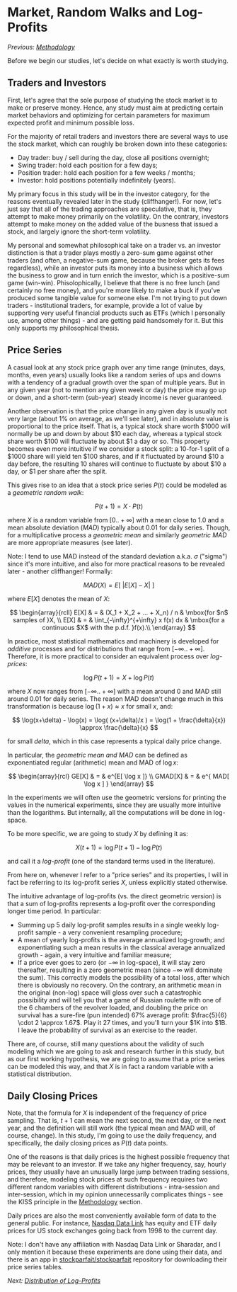 # Market, Random Walks and Log-Profits

*Previous: [Methodology]*

Before we begin our studies, let's decide on what exactly is worth studying.

## Traders and Investors

First, let's agree that the sole purpose of studying the stock market is to make
or preserve money. Hence, any study must aim at predicting certain market
behaviors and optimizing for certain parameters for maximum expected profit and minimum possible loss.

For the majority of retail traders and investors there are several ways to use
the stock market, which can roughly be broken down into these categories:
- Day trader: buy / sell during the day, close all positions overnight;
- Swing trader: hold each position for a few days;
- Position trader: hold each position for a few weeks / months;
- Investor: hold positions potentially indefinitely (years).

My primary focus in this study will be in the investor category, for the reasons
eventually revealed later in the study (cliffhanger!). For now, let's just say
that all of the trading approaches are speculative, that is, they attempt to
make money primarily on the volatility. On the contrary, investors attempt to
make money on the added value of the busness that issued a stock, and largely
ignore the short-term volatility.

My personal and somewhat philosophical take on a trader vs. an investor
distinction is that a trader plays mostly a zero-sum game against other traders
(and often, a negative-sum game, because the broker gets its fees regardless),
while an investor puts its money into a business which allows the business to
grow and in turn enrich the investor, which is a positive-sum game (win-win).
Phisolophically, I believe that there is no free lunch (and certainly no free
money), and you're more likely to make a buck if you've produced some tangible
value for someone else. I'm not trying to put down traders - institutional
traders, for example, provide a lot of value by supporting very useful financial
products such as ETFs (which I personally use, among other things) - and are
getting paid handsomely for it. But this only supports my philosophical thesis.

## Price Series

A casual look at any stock price graph over any time range (minutes, days,
months, even years) usually looks like a random series of ups and downs with a
tendency of a gradual growth over the span of multiple years. But in any given
year (not to mention any given week or day) the price may go up or down, and a
short-term (sub-year) steady income is never guaranteed.

Another observation is that the price change in any given day is usually not
very large (about 1% on average, as we'll see later), and in absolute value is
proportional to the price itself. That is, a typical stock share worth $1000
will normally be up and down by about $10 each day, whereas a typical stock
share worth $100 will fluctuate by about $1 a day or so. This property becomes
even more intuitive if we consider a stock split: a 10-for-1 split of a $1000
share will yield ten $100 shares, and if it fluctuated by around $10 a day
before, the resulting 10 shares will continue to fluctuate by about $10 a day,
or $1 per share after the split.

This gives rise to an idea that a stock price series $P(t)$ could be modeled as
a _geometric random walk_:

$$
P(t+1) = X \cdot P(t)
$$

where $X$ is a random variable from $[0..+\infty]$ with a mean close to $1.0$ and a
mean absolute deviation (_MAD_) typically about $0.01$ for daily series.
Though, for a multiplicative process a _geometric mean_ and similarly _geometric
MAD_ are more appropriate measures (see later).

Note: I tend to use MAD instead of the standard deviation a.k.a. $\sigma$ ("sigma") since
it's more intuitive, and also for more practical reasons to be revealed later -
another cliffhanger! Formally:

$$
MAD(X) = E[ \ | E[X] - X |\ ]
$$

where $E[X]$ denotes the mean of $X$:

$$
\begin{array}{rcll}
E[X] & = & (X_1 + X_2 + ... + X_n) / n & \mbox{for $n$ samples  of }X, \\
E[X] & = & \int_{-\infty}^{+\infty} x f(x) dx & \mbox{for a continuous $X$ with the p.d.f. }f(x).\\
\end{array}
$$

In practice, most statistical mathematics and machinery is developed for
_additive_ processes and for distributions that range from $[-\infty..+\infty]$.
Therefore, it is more practical to consider an equivalent process over
_log-prices_:

$$
\log P(t+1) = X + \log P(t)
$$

where $X$ now ranges from $[-\infty..+\infty]$ with a mean around $0$ and MAD still
around $0.01$ for daily series. The reason MAD doesn't change much in this
transformation is because $\log(1+x) \approx x$ for small $x$, and:

$$
\log(x+\delta) - \log(x) = \log( (x+\delta)/x ) = \log(1 + \frac{\delta}{x}) \approx \frac{\delta}{x}
$$

for small $delta$, which in this case represents a typical daily price change.

In particular, the _geometric mean and MAD_ can be defined as exponentiated
regular (arithmetic) mean and MAD of $\log x$:

$$
\begin{array}{rcl}
GE[X] & = & e^{E[ \log x ]} \\
GMAD[X] & = & e^{ MAD[ \log x ] }
\end{array}
$$

In the experiments we will often use the geometric versions for printing the
values in the numerical experiments, since they are usually more intuitive than
the logarithms. But internally, all the computations will be done in log-space.

To be more specific, we are going to study $X$ by defining it as:

$$
X(t+1) = \log P(t+1) - \log P(t)
$$

and call it a _log-profit_ (one of the standard terms used in the literature).

From here on, whenever I refer to a "price series" and its properties, I will in
fact be referring to its log-profit series $X$, unless explicitly stated
otherwise.

 The intuitive advantage of log-profits (vs. the direct geometric version) is
that a sum of log-profits represents a log-profit over the corresponding longer
time period.  In particular:
- Summing up 5 daily log-profit samples results in a single weekly log-profit
  sample - a very convenient resampling procedure;
- A mean of yearly log-profits is the average annualized log-growth; and
  exponentiating such a mean results in the classical average annualized
  growth - again, a very intuitive and familiar measure;
- If a price ever goes to zero (or $-\infty$ in log-space), it will stay zero
  thereafter, resulting in a zero geometric mean (since $-\infty$ will dominate the
  sum). This correctly models the possibility of a total loss, after which there
  is obviously no recovery. On the contrary, an arithmetic mean in the original
  (non-log) space will gloss over such a catastrophic possibility and will tell
  you that a game of Russian roulette with one of the 6 chambers of the revolver
  loaded, and doubling the price on survival has a sure-fire (pun intended) 67%
  average profit: $\frac{5}{6} \cdot 2 \approx 1.67$. Play it 27 times,
  and you'll turn your $1K into $1B. I leave the probability of survival as an
  exercise to the reader.

There are, of course, still many questions about the validity of such modeling
which we are going to ask and research further in this study, but as our first
working hypothesis, we are going to assume that a price series can be modeled
this way, and that $X$ is in fact a random variable with a statistical
distribution.

## Daily Closing Prices

Note, that the formula for $X$ is independent of the frequency of price
sampling. That is, $t+1$ can mean the next second, the next day, or the next
year, and the definition will still work (the typical mean and MAD will, of
course, change). In this study, I'm going to use the daily frequency, and
specifically, the daily closing prices as $P(t)$ data points.

One of the reasons is that daily prices is the highest possible frequency that
may be relevant to an investor.  If we take any higher frequency, say, hourly
prices, they usually have an unusually large jump between trading sessions, and
therefore, modeling stock prices at such frequency requires two different random
variables with different distributions - intra-session and inter-session, which
in my opinion unnecessarily complicates things - see the KISS principle in the
[Methodology] section.

Daily prices are also the most conveniently available form of data to the
general public. For instance, [Nasdaq Data Link] has equity and ETF daily prices
for US stock exchanges going back from 1998 to the current day.

Note: I don't have any affiliation with Nasdaq Data Link or Sharadar, and I only
mention it because these experiments are done using their data, and there is an
app in [stockparfait/stockparfait] repository for downloading their price series
tables.

*Next: [Distribution of Log-Profits]*

[Methodology]: ../methodology/
[Distribution of Log-Profits]: ../distribution/
[Nasdaq Data Link]: https://data.nasdaq.com/databases/SFB/data
[stockparfait/stockparfait]: https://github.com/stockparfait/stockparfait
